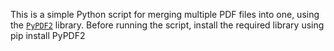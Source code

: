 This is a simple Python script for merging multiple PDF files into one, using the [`PyPDF2`](https://pypi.org/project/PyPDF2/) library.
Before running the script, install the required library using 
pip install PyPDF2
